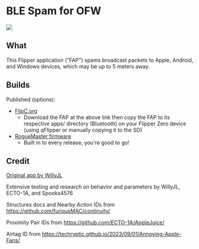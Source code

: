 # BLE Spam for OFW

![](https://thumb.tildacdn.com/tild3332-3839-4061-b663-363464303432/-/resize/214x/-/format/webp/noroot.png)

## What

This Flipper application ("FAP") spams broadcast packets to Apple, Android, and Windows devices, which may be up to 5 meters away.

## Builds

Published (options):
* [FlipC.org](https://flipc.org/noproto/ble_spam_ofw?branch=master)
  * Download the FAP at the above link then copy the FAP to its respective apps/ directory (Bluetooth) on your Flipper Zero device (using qFlipper or manually copying it to the SD)
* [RogueMaster firmware](https://github.com/RogueMaster/flipperzero-firmware-wPlugins/releases/latest)
  * Built in to every release, you're good to go!

## Credit

[Original app by WillyJL](https://github.com/RogueMaster/flipperzero-firmware-wPlugins/commit/db2038297fe8a8aed561601f93328d0cd0e7690d)

Extensive testing and research on behavior and parameters by WillyJL, ECTO-1A, and Spooks4576

Structures docs and Nearby Action IDs from https://github.com/furiousMAC/continuity/

Proximity Pair IDs from https://github.com/ECTO-1A/AppleJuice/

Airtag ID from https://techryptic.github.io/2023/09/01/Annoying-Apple-Fans/
